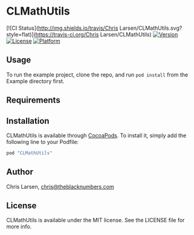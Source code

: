# CLMathUtils

[![CI Status](http://img.shields.io/travis/Chris Larsen/CLMathUtils.svg?style=flat)](https://travis-ci.org/Chris Larsen/CLMathUtils)
[![Version](https://img.shields.io/cocoapods/v/CLMathUtils.svg?style=flat)](http://cocoapods.org/pods/CLMathUtils)
[![License](https://img.shields.io/cocoapods/l/CLMathUtils.svg?style=flat)](http://cocoapods.org/pods/CLMathUtils)
[![Platform](https://img.shields.io/cocoapods/p/CLMathUtils.svg?style=flat)](http://cocoapods.org/pods/CLMathUtils)

## Usage

To run the example project, clone the repo, and run `pod install` from the Example directory first.

## Requirements

## Installation

CLMathUtils is available through [CocoaPods](http://cocoapods.org). To install
it, simply add the following line to your Podfile:

```ruby
pod "CLMathUtils"
```

## Author

Chris Larsen, chris@theblacknumbers.com

## License

CLMathUtils is available under the MIT license. See the LICENSE file for more info.
